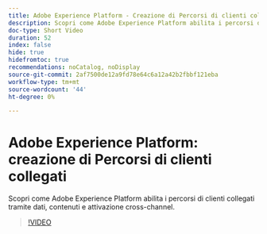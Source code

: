 ```yaml
---
title: Adobe Experience Platform - Creazione di Percorsi di clienti collegati
description: Scopri come Adobe Experience Platform abilita i percorsi di clienti collegati tramite dati, contenuti e attivazione cross-channel.
doc-type: Short Video
duration: 52
index: false
hide: true
hidefromtoc: true
recommendations: noCatalog, noDisplay
source-git-commit: 2af7500de12a9fd78e64c6a12a42b2fbbf121eba
workflow-type: tm+mt
source-wordcount: '44'
ht-degree: 0%

---
```



# Adobe Experience Platform: creazione di Percorsi di clienti collegati

Scopri come Adobe Experience Platform abilita i percorsi di clienti collegati tramite dati, contenuti e attivazione cross-channel.

<!-- 62_S655_3442541_51_adobe-experience-platform-building-connected-customer-journeys -->
>[!VIDEO](https://video.tv.adobe.com/v/3458326/?learn=on&enablevpops=true)
